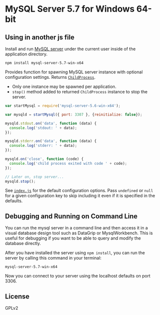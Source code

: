 # MySQL Server 5.7 for Windows 64-bit

## Using in another js file
Install and run [MySQL server](http://www.mysql.com) under the current user inside of the application directory.

```
npm install mysql-server-5.7-win-x64
```

Provides function for spawning MySQL server instance with optional configuration settings. Returns [`ChildProcess`](https://nodejs.org/api/child_process.html#child_process_class_childprocess).

* Only one instance may be spawned per application.
* `stop()` method added to returned `ChildProcess` instance to stop the server.

```javascript
var startMysql = require('mysql-server-5.6-win-x64');

var mysqld = startMysql({ port: 3307 }, {reinitialize: false});

mysqld.stdout.on('data', function (data) {
  console.log('stdout: ' + data);
});

mysqld.stderr.on('data', function (data) {
  console.log('stderr: ' + data);
});

mysqld.on('close', function (code) {
  console.log('child process exited with code ' + code);
});

// Later on, stop server...
mysqld.stop();

```

See [`index.js`](index.js) for the default configuration options. Pass `undefined` or `null` for a given configuration key to skip including it even if it is specified in the defaults.

## Debugging and Running on Command Line
You can run the mysql server in a command line and then access it in a visual database design tool such as DataGrip or MysqlWorkbench. This is useful for debugging if you want to be able to query and modify the database directly.

After you have installed the server using `npm install`, you can run the server by calling this command in your terminal:
```
mysql-server-5.7-win-x64
```

Now you can connect to your server using the localhost defaults on port 3306.

## License

GPLv2
